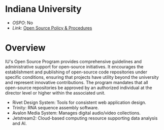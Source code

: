 # Indiana University

- *OSPO*: No
- *Link*: [Open Source Policy & Procedures](https://indiana-university.github.io/)

# Overview

IU's Open Source Program provides comprehensive guidelines and administrative support for open-source initiatives. It encourages the establishment and publishing of open-source code repositories under specific conditions, ensuring that projects have utility beyond the university and represent innovative contributions. The program mandates that all open-source repositories be approved by an authorized individual at the director level or higher within the associated unit.

- Rivet Design System: Tools for consistent web application design.
- Trinity: RNA sequence assembly software.
- Avalon Media System: Manages digital audio/video collections.
- Jetstream2: Cloud-based computing resource supporting data analysis and AI.
